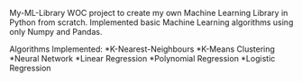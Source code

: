 My-ML-Library
WOC project to create my own Machine Learning Library in Python from scratch. Implemented basic Machine Learning algorithms using only Numpy and Pandas.

Algorithms Implemented:
*K-Nearest-Neighbours
*K-Means Clustering
*Neural Network
*Linear Regression
*Polynomial Regression
*Logistic Regression
